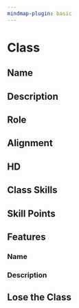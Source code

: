 ```yaml
---
mindmap-plugin: basic
---
```

# Class

## Name

## Description

## Role

## Alignment

## HD

## Class Skills

## Skill Points

## Features

### Name

### Description

## Lose the Class